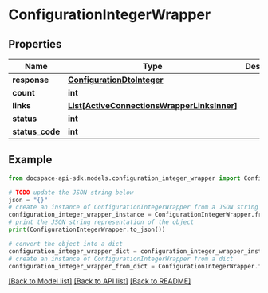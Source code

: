 # ConfigurationIntegerWrapper

## Properties

Name | Type | Description | Notes
------------ | ------------- | ------------- | -------------
**response** | [**ConfigurationDtoInteger**](ConfigurationDtoInteger.md) |  | [optional] 
**count** | **int** |  | [optional] 
**links** | [**List[ActiveConnectionsWrapperLinksInner]**](ActiveConnectionsWrapperLinksInner.md) |  | [optional] 
**status** | **int** |  | [optional] 
**status_code** | **int** |  | [optional] 

## Example

```python
from docspace-api-sdk.models.configuration_integer_wrapper import ConfigurationIntegerWrapper

# TODO update the JSON string below
json = "{}"
# create an instance of ConfigurationIntegerWrapper from a JSON string
configuration_integer_wrapper_instance = ConfigurationIntegerWrapper.from_json(json)
# print the JSON string representation of the object
print(ConfigurationIntegerWrapper.to_json())

# convert the object into a dict
configuration_integer_wrapper_dict = configuration_integer_wrapper_instance.to_dict()
# create an instance of ConfigurationIntegerWrapper from a dict
configuration_integer_wrapper_from_dict = ConfigurationIntegerWrapper.from_dict(configuration_integer_wrapper_dict)
```
[[Back to Model list]](../README.md#documentation-for-models) [[Back to API list]](../README.md#documentation-for-api-endpoints) [[Back to README]](../README.md)


